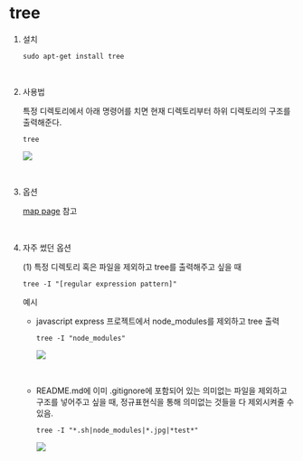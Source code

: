 # tree

1. 설치

   ```shell
   sudo apt-get install tree
   ```

<br>

2. 사용법

   특정 디렉토리에서 아래 명령어를 치면 현재 디렉토리부터 하위 디렉토리의 구조를 출력해준다.

   ```shell
   tree
   ```

    ![](/images/일반적인tree.PNG)

<br>

3. 옵션

   [map page](https://linux.die.net/man/1/tree) 참고

<br>

4. 자주 썼던 옵션

   (1) 특정 디렉토리 혹은 파일을 제외하고 tree를 출력해주고 싶을 때

   ```shell
   tree -I "[regular expression pattern]"
   ```

   예시

   - javascript express 프로젝트에서 node_modules를 제외하고 tree 출력

     ```
     tree -I "node_modules"
     ```

     ![](/images/node_module_제외.PNG)

   <br>

   - README.md에 이미 .gitignore에 포함되어 있는 의미없는 파일을 제외하고 구조를 넣어주고 싶을 때, 정규표현식을 통해 의미없는 것들을 다 제외시켜줄 수 있음.

     ```
     tree -I "*.sh|node_modules|*.jpg|*test*"
     ```

     ![](/images/제외_커스터마이징.PNG)
